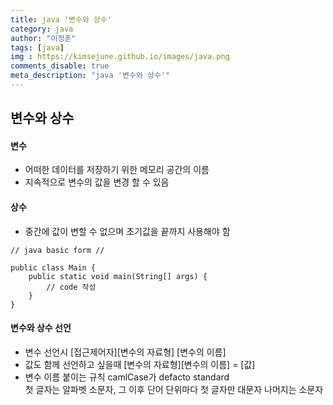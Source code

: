 ```yaml
---
title: java '변수와 상수'
category: java
author: "이정훈"
tags: [java]
img : https://kimsejune.github.io/images/java.png
comments_disable: true
meta_description: "java '변수와 상수'"
---
```


## 변수와 상수

#### 변수

-   어떠한 데이터를 저장하기 위한 메모리 공간의 이름
-   지속적으로 변수의 값을 변경 할 수 있음

#### 상수

-   중간에 값이 변할 수 없으며 초기값을 끝까지 사용해야 함

```null
// java basic form //

public class Main {
    public static void main(String[] args) {
    	// code 작성
    }
}
```

#### 변수와 상수 선언

-   변수 선언시 [접근제어자][변수의 자료형] [변수의 이름]
-   값도 함께 선언하고 싶을때 [변수의 자료형][변수의 이름] = [값]
-   변수 이름 붙이는 규칙 camlCase가 defacto standard  
    첫 글자는 알파벳 소문자, 그 이후 단어 단위마다 첫 글자만 대문자 나머지는 소문자